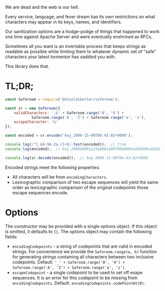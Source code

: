 We are dead and the web is our hell.

Every service, language, and fever dream has its own restrictions on what
characters may appear in its keys, names, and identifiers.

Our sanitization options are a hodge-podge of things that happened to work
one time against Apache Server and were eventually enshrined as RFCs.

Sometimes all you want is an invertable process that keeps strings as readable
as possible while limiting them to whatever dynamic set of "safe" characters
your latest tormentor has saddled you with.

This library does that.

# TL;DR;

```javascript
const Saferoom = require('@shieldsbetter/saferoom');

const sr = new Saferoom({
    validCharacters: '_&' + Saferoom.range('0', '9') +
            Saferoom.range('A', 'Z') + Saferoom.range('a', 'z'),
    escapeCharacter: '&'
});

const encoded = sr.encode('key_2006-15-09T06:43:02+9000');

console.log(/^[_&0-9A-Za-z]+$/.test(encoded));  // true
console.log(encoded);  // key_2006&000i&15&000i&09T06&000v&43&000v&02&000g&9000

console.log(sr.decode(encoded));  // key_2006-15-09T06:43:02+9000
```

Encoded strings meet the following properties:

* All characters will be from `encodingCharacters`.
* Lexicographic comparison of two escape sequences will yield the same order as
  lexicographic comparison of the original codepoints those escape sequences
  encode.

# Options

The constructor may be provided with a single options object.  If this object is
omitted, it defaults to `{}`.  The options object may contain the following
fields:

* `encodingCodepoints` - a string of codepoints that are valid in encoded
  strings.  For convenience we provide the `Saferoom.range(a, b)` function for
  generating strings containing all characters between two inclusive codepoints.
  Default: `'_' + Saferoom.range('0', '9') + Saferoom.range('A', 'Z') +
  Saferoom.range('a', 'z')`.
* `escapeCodepoint` - a single codepoint to be used to set off esape sequences.
  It is an error for this codepoint to be missing from `encodingCodepoints`.
  Default: `encodingCodepoints.codePointAt(0)`.
